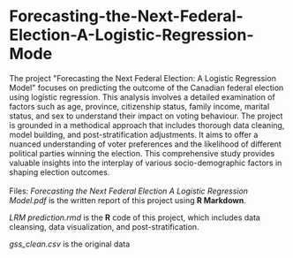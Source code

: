 # Forecasting-the-Next-Federal-Election-A-Logistic-Regression-Mode

The project "Forecasting the Next Federal Election: A Logistic Regression Model" focuses on predicting the outcome of the Canadian federal election using logistic regression. This analysis involves a detailed examination of factors such as age, province, citizenship status, family income, marital status, and sex to understand their impact on voting behaviour. The project is grounded in a methodical approach that includes thorough data cleaning, model building, and post-stratification adjustments. It aims to offer a nuanced understanding of voter preferences and the likelihood of different political parties winning the election. This comprehensive study provides valuable insights into the interplay of various socio-demographic factors in shaping election outcomes.
<br><br>
Files:
*Forecasting the Next Federal Election A Logistic Regression Model.pdf* is the written report of this project using **R Markdown**.

*LRM prediction.rmd* is the **R** code of this project, which includes data cleansing, data visualization, and post-stratification.

*gss_clean.csv* is the original data 
